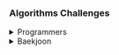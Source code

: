 ### Algorithms Challenges

<details>
<summary>Programmers</summary>

[부대복귀/lv4](/프로그래머스/unrated/132266. 부대복귀/)<br>
[1,2,3 떨어트리기/lv4](/프로그래머스/unrated/150364. 1，2，3 떨어트리기/)<br>
[표 병합/lv3](/프로그래머스/unrated/150366. 표 병합/)<br>
[인사고과/lv3](/프로그래머스/unrated/152995. 인사고과/)<br>
[연속 펄스 부분 수열의 합/lv3](/프로그래머스/unrated/161988. 연속 펄스 부분 수열의 합/)<br>
[사칙연산/lv4](/프로그래머스/lv4/1843. 사칙연산/)<br>
[올바른 괄호의 갯수/lv4](/프로그래머스/lv4/12929. 올바른 괄호의 갯수/)<br>
[단어 퍼즐/lv4](/프로그래머스/lv4/12983. 단어 퍼즐/)<br>
[지형 편집/lv4](/프로그래머스/lv4/12984. 지형 편집/)<br>
[[3차] 자동완성/lv4](/프로그래머스/lv4/17685. ［3차］ 자동완성/)<br>
[무지의 먹방 라이브/lv4](/프로그래머스/lv4/42891. 무지의 먹방 라이브/)<br>
[블록 게임/lv4](/프로그래머스/lv4/42894. 블록 게임/)<br>
[도둑질/lv4](/프로그래머스/lv4/42897. 도둑질/)<br>
[징검다리/lv4](/프로그래머스/lv4/43236. 징검다리/)<br>
[쿠키 구입/lv4](/프로그래머스/lv4/49995. 쿠키 구입/)<br>
[가사 검색/lv4](/프로그래머스/lv4/60060. 가사 검색/)<br>
[지형 이동/lv4](/프로그래머스/lv4/62050. 지형 이동/)<br>
[호텔 방 배정/lv4](/프로그래머스/lv4/64063. 호텔 방 배정/)<br>
[[카카오 인턴] 동굴 탐험/lv4](/프로그래머스/lv4/67260. ［카카오 인턴］ 동굴 탐험/)<br>
[트리 트리오 중간값/lv4](/프로그래머스/lv4/68937. 트리 트리오 중간값/)<br>
[매출 하락 최소화/lv4](/프로그래머스/lv4/72416. 매출 하락 최소화/)<br>
[미로 탈출/lv4](/프로그래머스/lv4/81304. 미로 탈출/)<br>
[행렬과 연산/lv4](/프로그래머스/lv4/118670. 행렬과 연산/)<br>
[거스름돈/lv3](/프로그래머스/lv3/12907. 거스름돈/)<br>
[선입 선출 스케줄링/lv3](/프로그래머스/lv3/12920. 선입 선출 스케줄링/)<br>
[최적의 행렬 곱셈/lv3](/프로그래머스/lv3/12942. 최적의 행렬 곱셈/)<br>
[섬 연결하기/lv3](/프로그래머스/lv3/42861. 섬 연결하기/)<br>
[N으로 표현/lv3](/프로그래머스/lv3/42895. N으로 표현/)<br>
[순위/lv3](/프로그래머스/lv3/49191. 순위/)<br>
[풍선 터트리기/lv3](/프로그래머스/lv3/68646. 풍선 터트리기/)<br>
[스타 수열/lv3](/프로그래머스/lv3/70130. 스타 수열/)<br>
[카드 짝 맞추기/lv3](/프로그래머스/lv3/72415. 카드 짝 맞추기/)<br>
[모두 0으로 만들기/lv3](/프로그래머스/lv3/76503. 모두 0으로 만들기/)<br>
[110 옮기기/lv3](/프로그래머스/lv3/77886. 110 옮기기/)<br>
[퍼즐 조각 채우기/lv3](/프로그래머스/lv3/84021. 퍼즐 조각 채우기/)<br>
[아이템 줍기/lv3](/프로그래머스/lv3/87694. 아이템 줍기/)<br>
[사라지는 발판/lv3](/프로그래머스/lv3/92345. 사라지는 발판/)<br>

</details>

<details>
<summary>Baekjoon</summary>

[3653 영화 수집/Platinum](/백준/Platinum/3653. 영화 수집/)<br>
[1280 나무 심기/Platinum](/백준/Platinum/1280. 나무 심기/)<br>
[17297 Messi Gimossi/Gold](/백준/Gold/17297. Messi Gimossi/)<br>
[17623 괄호/Gold](/백준/Gold/17623. 괄호/)<br>
[5419 북서풍/Platinum](/백준/Platinum/5419. 북서풍/)<br>
[2618 경찰차/Platinum](/백준/Platinum/2618. 경찰차/)<br>
[3015 오아시스 재결합/Platinum](/백준/Platinum/3015. 오아시스 재결합/)<br>
[3197 백조의 호수/Platinum](/백준/Platinum/3197. 백조의 호수/)<br>
[12865 평범한 배낭/Gold](/백준/Gold%20V/12865. 평범한 배낭/)<br>
[14003 가장 긴 증가하는 부분 수열 5/Platinum](/백준/Platinum/14003. 가장 긴 증가하는 부분 수열 5/)<br>
[17071 숨바꼭질 5/Platinum](/백준/Platinum/17071. 숨바꼭질 5/)<br>
[1062 가르침/Gold](/백준/Gold/1062. 가르침/)<br>
[1068 트리/Gold](/백준/Gold/1068. 트리/)<br>
[1103 게임/Gold](/백준/Gold/1103. 게임/)<br>
[1202 보석 도둑/Gold](/백준/Gold/1202. 보석 도둑/)<br>
[1285 동전 뒤집기/Gold](/백준/Gold/1285. 동전 뒤집기/)<br>
[1344 축구/Gold](/백준/Gold/1344. 축구/)<br>
[1450 냅색문제/Gold](/백준/Gold/1450. 냅색문제/)<br>
[1480 보석 모으기/Gold](/백준/Gold/1480. 보석 모으기/)<br>
[1509 팰린드롬 분할/Gold](/백준/Gold/1509. 팰린드롬 분할/)<br>
[1513 경로 찾기/Gold](/백준/Gold/1513. 경로 찾기/)<br>
[1561 놀이 공원/Gold](/백준/Gold/1561. 놀이 공원/)<br>
[1644 소수의 연속합/Gold](/백준/Gold/1644. 소수의 연속합/)<br>
[1700 멀티탭 스케줄링/Gold](/백준/Gold/1700. 멀티탭 스케줄링/)<br>
[1781 컵라면/Gold](/백준/Gold/1781. 컵라면/)<br>
[1911 흙길 보수하기/Gold](/백준/Gold/1911. 흙길 보수하기/)<br>
[1987 알파벳/Gold](/백준/Gold/1987. 알파벳/)<br>
[2098 외판원 순회/Gold](/백준/Gold/2098. 외판원 순회/)<br>
[2109 순회강연/Gold](/백준/Gold/2109. 순회강연/)<br>
[2170 선 긋기/Gold](/백준/Gold/2170. 선 긋기/)<br>
[2234 성곽/Gold](/백준/Gold/2234. 성곽/)<br>
[2240 자두나무/Gold](/백준/Gold/2240. 자두나무/)<br>
[2293 동전 1/Gold](/백준/Gold/2293. 동전 1/)<br>
[2294 동전 2/Gold](/백준/Gold/2294. 동전 2/)<br>
[2342 Dance Dance Revolution/Gold/Gold](/백준/Gold/2342. Dance Dance Revolution/)<br>
[2565 전깃줄/Gold](/백준/Gold/2565. 전깃줄/)<br>
[2589 보물섬/Gold](/백준/Gold/2589. 보물섬/)<br>
[2632 피자판매/Gold](/백준/Gold/2632. 피자판매/)<br>
[2636 치즈/Gold](/백준/Gold/2636. 치즈/)<br>
[3190 뱀/Gold](/백준/Gold/3190. 뱀/)<br>
[3687 성냥개비/Gold](/백준/Gold/3687. 성냥개비/)<br>
[4179 불 !/Gold](/백준/Gold/4179. 불！/)<br>
[4781 사탕 가게/Gold](/백준/Gold/4781. 사탕 가게/)<br>
[4811 알약/Gold](/백준/Gold/4811. 알약/)<br>
[5430 AC/Gold](/백준/Gold/5430. AC/)<br>
[5557 1학년/Gold](/백준/Gold/5557. 1학년/)<br>
[9935 문자열 폭발/Gold](/백준/Gold/9935. 문자열 폭발/)<br>
[10942 팰린드롬 ?/Gold](/백준/Gold/10942. 팰린드롬？/)<br>
[12100 2048 (Easy)/Gold](/백준/Gold/12100. 2048 （Easy）/)<br>
[12851 숨바꼭질 2/Gold](/백준/Gold/12851. 숨바꼭질 2/)<br>
[12869 뮤탈리스크/Gold](/백준/Gold/12869. 뮤탈리스크/)<br>
[13144 List of Unique Numbers/Gold](/백준/Gold/13144. List of Unique Numbers/)<br>
[13244 Tree/Gold](/백준/Gold/13244. Tree/)<br>
[13913 숨바꼭질 4/Gold](/백준/Gold/13913. 숨바꼭질 4/)<br>
[14002 가장 긴 증가하는 부분 수열 4/Gold](/백준/Gold/14002. 가장 긴 증가하는 부분 수열 4/)<br>
[14391 종이 조각/Gold](/백준/Gold/14391. 종이 조각/)<br>
[14497 주난의 난/Gold](/백준/Gold/14497. 주난의 난（難）/)<br>
[14502 연구소/Gold](/백준/Gold/14502. 연구소/)<br>
[14863 서울에서 경산까지/Gold](/백준/Gold/14863. 서울에서 경산까지/)<br>
[14867 물통/Gold](/백준/Gold/14867. 물통/)<br>
[14890 경사로/Gold](/백준/Gold/14890. 경사로/)<br>
[15662 톱니바퀴 (2)/Gold](/백준/Gold/15662. 톱니바퀴 （2）/)<br>
[15683 감시/Gold](/백준/Gold/15683. 감시/)<br>
[15684 사다리 조작/Gold](/백준/Gold/15684. 사다리 조작/)<br>
[15685 드래곤 커브/Gold](/백준/Gold/15685. 드래곤 커브/)<br>
[15686 치킨 배달/Gold](/백준/Gold/15686. 치킨 배달/)<br>
[15926 현옥은 괄호왕이야!!/Gold](/백준/Gold/15926. 현욱은 괄호왕이야！！/)<br>
[16234 인구 이동/Gold](/백준/Gold/16234. 인구 이동/)<br>
[16235 나무 재테크/Gold](/백준/Gold/16235. 나무 재테크/)<br>
[16434 드래곤 앤 던전/Gold](/백준/Gold/16434. 드래곤 앤 던전/)<br>
[16637 괄호 추가하기/Gold](/백준/Gold/16434. 드래곤 앤 던전/)<br>
[17070 파이프 옮기기 1/Gold](/백준/Gold/17070. 파이프 옮기기 1/)<br>
[17136 색종이 붙이기/Gold](/백준/Gold/17136. 색종이 붙이기/)<br>
[17143 낚시왕/Gold](/백준/Gold/17143. 낚시왕/)<br>
[17144 미세먼지 안녕!/Gold](/백준/Gold/17144. 미세먼지 안녕！/)<br>
[17298 오큰수/Gold](/백준/Gold/17298. 오큰수/)<br>
[17406 배열 돌리기 4/Gold](/백준/Gold/17406. 배열 돌리기 4/)<br>
[17471 게리맨더링/Gold](/백준/Gold/17471. 게리맨더링/)<br>
[17822 원판 돌리기/Gold](/백준/Gold/17822. 원판 돌리기/)<br>
[17825 주사위 윷놀이/Gold](/백준/Gold/17825. 주사위 윷놀이/)<br>
[17837 새로운 게임 2/Gold](/백준/Gold/17837. 새로운 게임 2/)<br>
[19942 다이어트/Gold](/백준/Gold/19942. 다이어트/)<br>
[1315 RPG/Platinum](/백준/Platinum/1315. RPG/)<br>
[17258 인기가 넘쳐흘러/Platinum](/백준/Platinum/17258. 인기가 넘쳐흘러/)<br>
[2302 극장 좌석/Silver](/백준/Silver/2302. 극장 좌석/)<br>
[1514 자물쇠/Platinum](/백준/Platinum/1514. 자물쇠/)<br>

</details>
